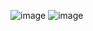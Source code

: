 ![image](https://user-images.githubusercontent.com/58285947/228262080-0c6272f2-d3e3-43fd-963d-c42ba30973d8.png)
![image](https://user-images.githubusercontent.com/58285947/228262140-e5afec37-5c66-4cb3-a2b3-9d1dadbc2faf.png)
